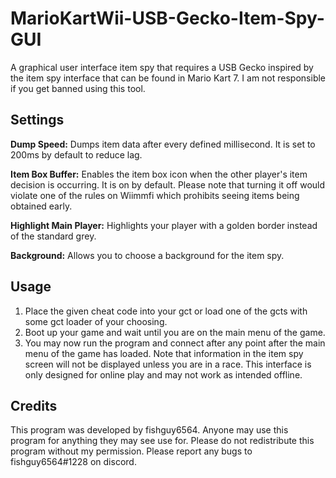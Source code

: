 
# MarioKartWii-USB-Gecko-Item-Spy-GUI

A graphical user interface item spy that requires a USB Gecko inspired by the item spy interface that can be found in Mario Kart 7. I am not responsible if you get banned using this tool.

## Settings

**Dump Speed:** Dumps item data after every defined millisecond. It is set to 200ms by default to reduce lag.

**Item Box Buffer:** Enables the item box icon when the other player's item decision is occurring. It is on by default. Please note that turning it off would violate one of the rules on Wiimmfi which prohibits seeing items being obtained early.

**Highlight Main Player:** Highlights your player with a golden border instead of the standard grey.

**Background:** Allows you to choose a background for the item spy.

## Usage


1. Place the given cheat code into your gct or load one of the gcts with some gct loader of your choosing.
2. Boot up your game and wait until you are on the main menu of the game.
3. You may now run the program and connect after any point after the main menu of the game has loaded. Note that information in the item spy screen will not be displayed unless you are in a race. This interface is only designed for online play and may not work as intended offline.

## Credits
This program was developed by fishguy6564. Anyone may use this program for anything they may see use for. Please do not redistribute this program without my permission. Please report any bugs to fishguy6564#1228 on discord.
